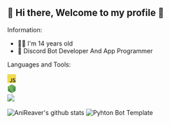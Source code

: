 ## 👋 Hi there, Welcome to my profile 👋

Information:

- 👨‍💻 I'm 14 years old
- 👾 Discord Bot Developer And App Programmer

Languages and Tools:

<code><a target="_blank" rel="noopener noreferrer" href="https://raw.githubusercontent.com/github/explore/80688e429a7d4ef2fca1e82350fe8e3517d3494d/topics/javascript/javascript.png"><img height="20" src="https://raw.githubusercontent.com/github/explore/80688e429a7d4ef2fca1e82350fe8e3517d3494d/topics/javascript/javascript.png" style="max-width:100%;"></a>
</code>
<code><a target="_blank" rel="noopener noreferrer" href="https://raw.githubusercontent.com/github/explore/80688e429a7d4ef2fca1e82350fe8e3517d3494d/topics/nodejs/nodejs.png"><img height="20" src="https://raw.githubusercontent.com/github/explore/80688e429a7d4ef2fca1e82350fe8e3517d3494d/topics/nodejs/nodejs.png" style="max-width:100%;"></a>
</code>
<code><a target="_blank" rel="noopener noreferrer" href="https://brandslogos.com/wp-content/uploads/images/large/python-logo.png"><img height="20" src="https://brandslogos.com/wp-content/uploads/images/large/python-logo.png" style="max-width:100%;"></a>
</code>

![AniReaver's github stats](https://github-readme-stats.vercel.app/api?username=ItsReaver&show_icons=true&theme=tokyonight)
![Pyhton Bot Template](https://github-readme-stats.vercel.app/api/pin/?username=ItsReaver&repo=Python-Bot-Template&show_owner=true&theme=tokyonight)
